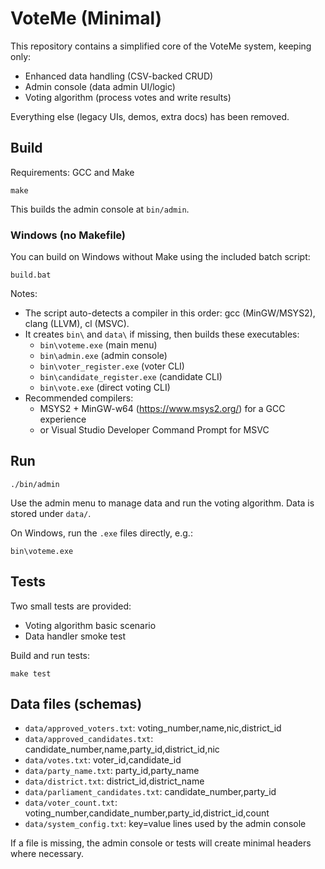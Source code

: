# VoteMe (Minimal)

This repository contains a simplified core of the VoteMe system, keeping only:

- Enhanced data handling (CSV-backed CRUD)
- Admin console (data admin UI/logic)
- Voting algorithm (process votes and write results)

Everything else (legacy UIs, demos, extra docs) has been removed.

## Build

Requirements: GCC and Make

```
make
```

This builds the admin console at `bin/admin`.

### Windows (no Makefile)

You can build on Windows without Make using the included batch script:

```
build.bat
```

Notes:
- The script auto-detects a compiler in this order: gcc (MinGW/MSYS2), clang (LLVM), cl (MSVC).
- It creates `bin\` and `data\` if missing, then builds these executables:
	- `bin\voteme.exe` (main menu)
	- `bin\admin.exe` (admin console)
	- `bin\voter_register.exe` (voter CLI)
	- `bin\candidate_register.exe` (candidate CLI)
	- `bin\vote.exe` (direct voting CLI)
- Recommended compilers:
	- MSYS2 + MinGW-w64 (https://www.msys2.org/) for a GCC experience
	- or Visual Studio Developer Command Prompt for MSVC

## Run

```
./bin/admin
```

Use the admin menu to manage data and run the voting algorithm. Data is stored under `data/`.

On Windows, run the `.exe` files directly, e.g.:

```
bin\voteme.exe
```

## Tests

Two small tests are provided:

- Voting algorithm basic scenario
- Data handler smoke test

Build and run tests:

```
make test
```

## Data files (schemas)

- `data/approved_voters.txt`: voting_number,name,nic,district_id
- `data/approved_candidates.txt`: candidate_number,name,party_id,district_id,nic
- `data/votes.txt`: voter_id,candidate_id
- `data/party_name.txt`: party_id,party_name
- `data/district.txt`: district_id,district_name
- `data/parliament_candidates.txt`: candidate_number,party_id
- `data/voter_count.txt`: voting_number,candidate_number,party_id,district_id,count
- `data/system_config.txt`: key=value lines used by the admin console

If a file is missing, the admin console or tests will create minimal headers where necessary.
